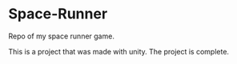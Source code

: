 # Space-Runner
Repo of my space runner game.

This is a project that was made with unity. The project is complete.
